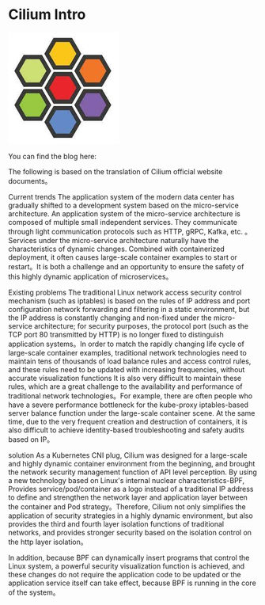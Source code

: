 
# Cilium Intro

![](./logo.jpeg)

You can find the blog here:


The following is based on the translation of Cilium official website documents。

Current trends
The application system of the modern data center has gradually shifted to a development system based on the micro-service architecture. An application system of the micro-service architecture is composed of multiple small independent services. They communicate through light communication protocols such as HTTP, gRPC, Kafka, etc. 。Services under the micro-service architecture naturally have the characteristics of dynamic changes. Combined with containerized deployment, it often causes large-scale container examples to start or restart。It is both a challenge and an opportunity to ensure the safety of this highly dynamic application of microservices。

Existing problems
The traditional Linux network access security control mechanism (such as iptables) is based on the rules of IP address and port configuration network forwarding and filtering in a static environment, but the IP address is constantly changing and non-fixed under the micro-service architecture; for security purposes, the protocol port (such as the TCP port 80 transmitted by HTTP) is no longer fixed to distinguish application systems。In order to match the rapidly changing life cycle of large-scale container examples, traditional network technologies need to maintain tens of thousands of load balance rules and access control rules, and these rules need to be updated with increasing frequencies, without accurate visualization functions It is also very difficult to maintain these rules, which are a great challenge to the availability and performance of traditional network technologies。For example, there are often people who have a severe performance bottleneck for the kube-proxy iptables-based server balance function under the large-scale container scene. At the same time, due to the very frequent creation and destruction of containers, it is also difficult to achieve identity-based troubleshooting and safety audits based on IP。

solution
As a Kubernetes CNI plug, Cilium was designed for a large-scale and highly dynamic container environment from the beginning, and brought the network security management function of API level perception. By using a new technology based on Linux's internal nuclear characteristics-BPF, Provides service/pod/container as a logo instead of a traditional IP address to define and strengthen the network layer and application layer between the container and Pod strategy。Therefore, Cilium not only simplifies the application of security strategies in a highly dynamic environment, but also provides the third and fourth layer isolation functions of traditional networks, and provides stronger security based on the isolation control on the http layer isolation。

In addition, because BPF can dynamically insert programs that control the Linux system, a powerful security visualization function is achieved, and these changes do not require the application code to be updated or the application service itself can take effect, because BPF is running in the core of the system。

